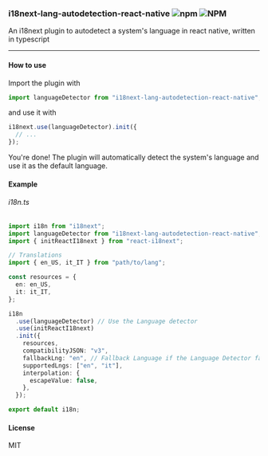 ### i18next-lang-autodetection-react-native ![npm](https://img.shields.io/npm/v/i18next-lang-autodetection-react-native?style=flat-square) ![NPM](https://img.shields.io/npm/l/i18next-lang-autodetection-react-native?style=flat-square)

An i18next plugin to autodetect a system's language in react native, written in typescript

---

#### How to use

Import the plugin with

```ts
import languageDetector from "i18next-lang-autodetection-react-native";
```

and use it with

```ts
i18next.use(languageDetector).init({
  // ...
});
```

You're done! The plugin will automatically detect the system's language and use it as the default language.

#### Example

###### i18n.ts

```ts
import i18n from "i18next";
import languageDetector from "i18next-lang-autodetection-react-native"; // Import the Language Detector
import { initReactI18next } from "react-i18next";

// Translations
import { en_US, it_IT } from "path/to/lang";

const resources = {
  en: en_US,
  it: it_IT,
};

i18n
  .use(languageDetector) // Use the Language detector
  .use(initReactI18next)
  .init({
    resources,
    compatibilityJSON: "v3",
    fallbackLng: "en", // Fallback Language if the Language Detector fails
    supportedLngs: ["en", "it"],
    interpolation: {
      escapeValue: false,
    },
  });

export default i18n;
```

#### License

MIT
